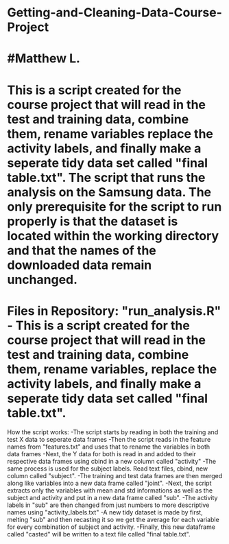 # Getting-and-Cleaning-Data-Course-Project
#Matthew L.
==================================================

This is a script created for the course project that will read in the test and training data, combine them, rename variables replace the activity labels, and finally make a seperate tidy data set called "final table.txt". The script that runs the analysis on the Samsung data. The only prerequisite for the script to run properly is that the dataset is located within the working directory and that the names of the downloaded data remain unchanged. 
===========================================================================================================================

Files in Repository:
"run_analysis.R" - This is a script created for the course project that will read in the test and training data, 
                    combine them, rename variables, replace the activity labels, and finally make a seperate tidy 
                    data set called "final table.txt". 
=========================================================================================================================
How the script works:
-The script starts by reading in both the training and test X data to seperate data frames
-Then the script reads in the feature names from "features.txt" and uses that to rename the variables in both data frames
-Next, the Y data for both is read in and added to their respective data frames using cbind in a new column called "activity"
-The same process is used for the subject labels. Read text files, cbind, new column called "subject".
-The training and test data frames are then merged along like variables into a new data frame called "joint".
-Next, the script extracts only the variables with mean and std informations as well as the subject and activity and put in a new data frame called "sub".
-The activity labels in "sub" are then changed from just numbers to more descriptive names using "activity_labels.txt"
-A new tidy dataset is made by first, melting "sub" and then recasting it so we get the average for each variable for
every combination of subject and activity. 
-Finally, this new dataframe called "casted" will be written to a text file called "final table.txt".



